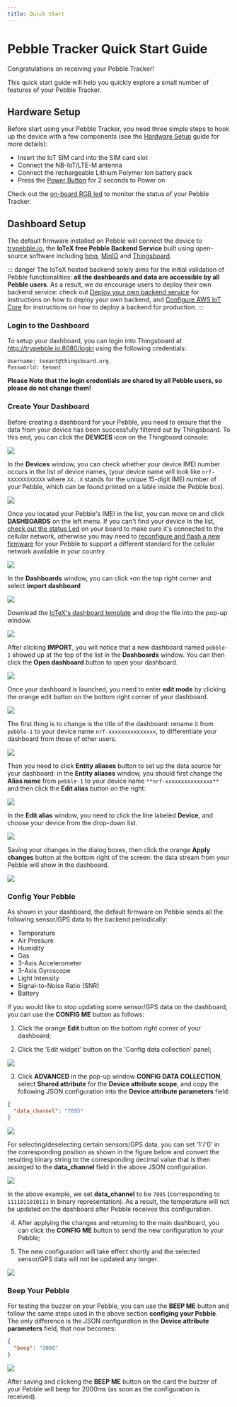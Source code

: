```yaml
---
title: Quick Start
---
```


# Pebble Tracker Quick Start Guide

Congratulations on receiving your Pebble Tracker!

This quick start guide will help you quickly explore a small number of features of your Pebble Tracker.

## Hardware Setup

Before start using your Pebble Tracker, you need three simple steps to hook up the device with a few components (see the [Hardware Setup](pebble-power-on) guide for more details):

- Insert the IoT SIM card into the SIM card slot
- Connect the NB-IoT/LTE-M antenna
- Connect the rechargeable Lithium Polymer Ion battery pack
- Press the [Power Button](pebble-power-on.md#board-layout-image) for 2 seconds to Power on

Check out the [on-board RGB led](pebble-data-specs.md#led-status-table) to monitor the status of your Pebble Tracker.

## Dashboard Setup

The default firmware installed on Pebble will connect the device to [trypebble.io](https://trypebble.io), the **IoTeX free Pebble Backend Service** built using open-source software including [hmq](https://github.com/fhmq/hmq), [MinIO](https://min.io/) and [Thingsboard](https://thingsboard.io/).

::: danger
The IoTeX hosted backend solely aims for the initial validation of Pebble functionalities: **all the dashboards and data are accessible by all Pebble users**. As a result, we do encourage users to deploy their own backend service: check out [Deploy your own backend service](pebble-backend-configuration) for instructions on how to deploy your own backend, and [Configure AWS IoT Core](pebble-aws-configure) for instructions on how to deploy a backend for production.
:::

### Login to the Dashboard

To setup your dashboard, you can login into Thingsboard at http://trypebble.io:8080/login using the following credentials:

`Username: tenant@thingsboard.org`<br>
`Passworld: tenant`<br>

**Please Note that the login credentials are shared by all Pebble users, so please do not change them!**

### Create Your Dashboard

Before creating a dashboard for your Pebble, you need to ensure that the data from your device has been successfully filtered out by Thingsboard. To this end, you can click the **DEVICES** icon on the Thingboard console:

![](/img/developer/pebble-quickstart/pebble_quick_start_guide_fig1.png)

In the **Devices** window, you can check whether your device IMEI number occurs in the list of device names, (your device name will look like `nrf-XXXXXXXXXXXX` where `XX..X` stands for the unique 15-digit IMEI number of your Pebble, which can be found printed on a lable inside the Pebble box).

![](/img/developer/pebble-quickstart/pebble_quick_start_guide_fig2.png)

Once you located your Pebble's IMEI in the list, you can move on and click **DASHBOARDS** on the left menu. If you can't find your device in the list, [check out the status Led](pebble-data-specs.md#led-status-table) on your board to make sure it's connected to the cellular network, otherwise you may need to [reconfigure and flash a new firmware](pebble-build-linux) for your Pebble to support a different standard for the cellular network available in your country.

![](/img/developer/pebble-quickstart/pebble_quick_start_guide_fig3.png)

In the **Dashboards** window, you can click `+`on the top right corner and select **import dashboard**

![](/img/developer/pebble-quickstart/pebble_quick_start_guide_fig4.png)

Download the [IoTeX's dashboard template](https://raw.githubusercontent.com/iotexproject/pebble-backend/master/example/dashboard/pebble_1.json) and drop the file into the pop-up window.

![](/img/developer/pebble-quickstart/pebble_quick_start_guide_fig5.png)

After clicking **IMPORT**, you will notice that a new dashboard named `pebble-1` showed up at the top of the list in the **Dashboards** window. You can then click the **Open dashboard** button to open your dashboard.

![](/img/developer/pebble-quickstart/pebble_quick_start_guide_fig6.png)

Once your dashboard is launched, you need to enter **edit mode** by clicking the orange edit button on the bottom right corner of your dashboard.

![](/img/developer/pebble-quickstart/pebble_quick_start_guide_fig7.png)

The first thing is to change is the title of the dashboard: rename it from `pebble-1` to your device name `nrf-xxxxxxxxxxxxxxx`, to differentiate your dashboard from those of other users.

![](/img/developer/pebble-quickstart/pebble_quick_start_guide_fig8.png)

Then you need to click **Entity aliases** button to set up the data source for your dashboard: in the **Entity aliases** window, you should first change the **Alias name** from `pebble-1` to your device name `**nrf-xxxxxxxxxxxxxxx**` and then click the **Edit alias** button on the right:

![](/img/developer/pebble-quickstart/pebble_quick_start_guide_fig9.png)

In the **Edit alias** window, you need to click the line labeled **Device**, and choose your device from the drop-down list.

![](/img/developer/pebble-quickstart/pebble_quick_start_guide_fig10.png)

Saving your changes in the dialog boxes, then click the orange **Apply changes** button at the bottom right of the screen: the data stream from your Pebble will show in the dashboard.

![](/img/developer/pebble-quickstart/pebble_quick_start_guide_fig11.png)

### Config Your Pebble

As shown in your dashboard, the default firmware on Pebble sends all the following sensor/GPS data to the backend periodically:

- Temperature
- Air Pressure
- Humidity
- Gas
- 3-Axis Accelerometer
- 3-Axis Gyroscope
- Light Intensity
- Signal-to-Noise Ratio (SNR)
- Battery

If you would like to stop updating some sensor/GPS data on the dashboard, you can use the **CONFIG ME** button as follows:

1. Click the orange **Edit** button on the bottom right corner of your dashboard;

2. Click the 'Edit widget' button on the 'Config data collection' panel;

![](/img/developer/pebble-quickstart/pebble_quick_start_guide_fig12.png)

3. Click **ADVANCED** in the pop-up window **CONFIG DATA COLLECTION**, select **Shared attribute** for the **Device attribute scope**, and copy the following JSON configuration into the **Device attribute parameters** field:

```json
{
  "data_channel": "7895"
}
```

![](/img/developer/pebble-quickstart/pebble_quick_start_guide_fig13.png)

For selecting/deselecting certain sensors/GPS data, you can set '1'/'0' in the corresponding position as shown in the figure below and convert the resulting binary string to the corresponding decimal value that is then assinged to the **data_channel** field in the above JSON configuration.

![](/img/developer/pebble-quickstart/pebble_quick_start_guide_fig14.png)

In the above example, we set **data_channel** to be `7895` (corresponding to `1111011010111` in binary representation). As a result, the temperature will not be updated on the dashboard after Pebble receives this configuration.

4. After applying the changes and returning to the main dashboard, you can click the **CONFIG ME** button to send the new configuration to your Pebble;

5. The new configuration will take effect shortly and the selected sensor/GPS data will not be updated any longer.

![](/img/developer/pebble-quickstart/pebble_quick_start_guide_fig15.png)

### Beep Your Pebble

For testing the buzzer on your Pebble, you can use the **BEEP ME** button and follow the same steps used in the above section **configing your Pebble**. The only difference is the JSON configuration in the **Device attribute parameters** field, that now becomes:

```json
{
  "beep": "2000"
}
```

![](/img/developer/pebble-quickstart/pebble_quick_start_guide_fig16.png)

After saving and clickeng the **BEEP ME** button on the card the buzzer of your Pebble will beep for 2000ms (as soon as the configuration is received).

